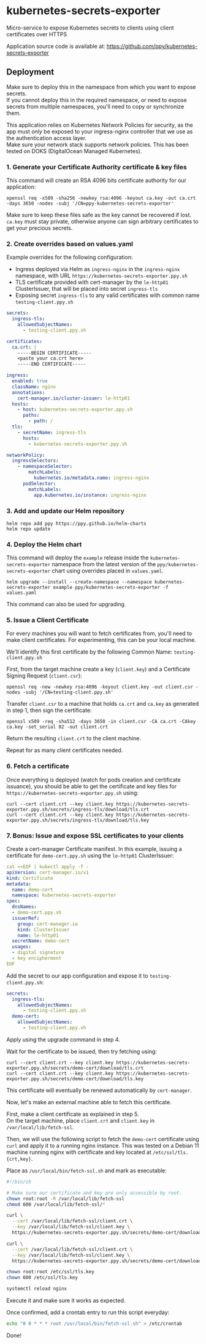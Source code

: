 # kubernetes-secrets-exporter

Micro-service to expose Kubernetes secrets to clients using client certificates over HTTPS

Application source code is available at: https://github.com/ppy/kubernetes-secrets-exporter

## Deployment

Make sure to deploy this in the namespace from which you want to expose secrets.  
If you cannot deploy this in the required namespace, or need to expose secrets from multiple namespaces, you'll need to copy or synchronize them.

This application relies on Kubernetes Network Policies for security, as the app must *only* be exposed to your ingress-nginx controller that we use as the authentication access layer.  
Make sure your network stack supports network policies. This has been tested on DOKS (DigitalOcean Managed Kubernetes).

### 1. Generate your Certificate Authority certificate & key files

This command will create an RSA 4096 bits certificate authority for our application:

```
openssl req -x509 -sha256 -newkey rsa:4096 -keyout ca.key -out ca.crt -days 3650 -nodes -subj '/CN=ppy-kubernetes-secrets-exporter'
```

Make sure to keep these files safe as the key cannot be recovered if lost. `ca.key` must stay private, otherwise anyone can sign arbitrary certificates to get your precious secrets.

### 2. Create overrides based on values.yaml

Example overrides for the following configuration:
- Ingress deployed via Helm as `ingress-nginx` in the `ingress-nginx` namespace, with URL `https://kubernetes-secrets-exporter.ppy.sh`
- TLS certificate provided with cert-manager by the `le-http01` ClusterIssuer, that will be placed into secret `ingress-tls`
- Exposing secret `ingress-tls` to any valid certificates with common name `testing-client.ppy.sh`

```yaml
secrets:
  ingress-tls:
    allowedSubjectNames:
      - testing-client.ppy.sh

certificates:
  ca.crt: |
    -----BEGIN CERTIFICATE-----
    <paste your ca.crt here>
    -----END CERTIFICATE-----

ingress:
  enabled: true
  className: nginx
  annotations:
    cert-manager.io/cluster-issuer: le-http01
  hosts:
    - host: kubernetes-secrets-exporter.ppy.sh
      paths:
        - path: /
  tls:
    - secretName: ingress-tls
      hosts:
        - kubernetes-secrets-exporter.ppy.sh

networkPolicy:
  ingressSelectors:
    - namespaceSelector:
        matchLabels:
          kubernetes.io/metadata.name: ingress-nginx
      podSelector:
        matchLabels:
          app.kubernetes.io/instance: ingress-nginx
```

### 3. Add and update our Helm repository

```
helm repo add ppy https://ppy.github.io/helm-charts
helm repo update
```

### 4. Deploy the Helm chart

This command will deploy the `example` release inside the `kubernetes-secrets-exporter` namespace from the latest version of the `ppy/kubernetes-secrets-exporter` chart using overrides placed in `values.yaml`.

```
helm upgrade --install --create-namespace --namespace kubernetes-secrets-exporter example ppy/kubernetes-secrets-exporter -f values.yaml
```

This command can also be used for upgrading.

### 5. Issue a Client Certificate

For every machines you will want to fetch certificates from, you'll need to make client certificates. For experimenting, this can be your local machine.

We'll identify this first certificate by the following Common Name: `testing-client.ppy.sh`

First, from the target machine create a key (`client.key`) and a Certificate Signing Request (`client.csr`):
```
openssl req -new -newkey rsa:4096 -keyout client.key -out client.csr -nodes -subj '/CN=testing-client.ppy.sh'
```

Transfer `client.csr` to a machine that holds `ca.crt` and `ca.key` as generated in step 1, then sign the certificate:
```
openssl x509 -req -sha512 -days 3650 -in client.csr -CA ca.crt -CAkey ca.key -set_serial 02 -out client.crt
```

Return the resulting `client.crt` to the client machine.

Repeat for as many client certificates needed.

### 6. Fetch a certificate

Once everything is deployed (watch for pods creation and certificate issuance), you should be able to get the certificate and key files for `https://kubernetes-secrets-exporter.ppy.sh` using:

```
curl --cert client.crt --key client.key https://kubernetes-secrets-exporter.ppy.sh/secrets/ingress-tls/download/tls.crt
curl --cert client.crt --key client.key https://kubernetes-secrets-exporter.ppy.sh/secrets/ingress-tls/download/tls.key
```

### 7. Bonus: Issue and expose SSL certificates to your clients

Create a cert-manager Certificate manifest. In this example, issuing a certificate for `demo-cert.ppy.sh` using the `le-http01` ClusterIssuer:

```yaml
cat <<EOF | kubectl apply -f -
apiVersion: cert-manager.io/v1
kind: Certificate
metadata:
  name: demo-cert
  namespace: kubernetes-secrets-exporter
spec:
  dnsNames:
  - demo-cert.ppy.sh
  issuerRef:
    group: cert-manager.io
    kind: ClusterIssuer
    name: le-http01
  secretName: demo-cert
  usages:
  - digital signature
  - key encipherment
EOF
```

Add the secret to our app configuration and expose it to `testing-client.ppy.sh`:

```yaml
secrets:
  ingress-tls:
    allowedSubjectNames:
      - testing-client.ppy.sh
  demo-cert:
    allowedSubjectNames:
      - testing-client.ppy.sh
```

Apply using the upgrade command in step 4.

Wait for the certificate to be issued, then try fetching using:

```
curl --cert client.crt --key client.key https://kubernetes-secrets-exporter.ppy.sh/secrets/demo-cert/download/tls.crt
curl --cert client.crt --key client.key https://kubernetes-secrets-exporter.ppy.sh/secrets/demo-cert/download/tls.key
```

This certificate will eventually be renewed automatically by `cert-manager`.

Now, let's make an external machine able to fetch this certificate.

First, make a client certificate as explained in step 5.  
On the target machine, place `client.crt` and `client.key` in `/var/local/lib/fetch-ssl`.

Then, we will use the following script to fetch the `demo-cert` certificate using `curl` and apply it to a running nginx instance. This was tested on a Debian 11 machine running nginx with certificate and key located at `/etc/ssl/tls.{crt,key}`.

Place as `/usr/local/bin/fetch-ssl.sh` and mark as executable:

```bash
#!/bin/sh

# Make sure our certificate and key are only accessible by root.
chown root:root -R /var/local/lib/fetch-ssl
chmod 600 /var/local/lib/fetch-ssl/*

curl \
  --cert /var/local/lib/fetch-ssl/client.crt \
  --key /var/local/lib/fetch-ssl/client.key \
  https://kubernetes-secrets-exporter.ppy.sh/secrets/demo-cert/download/tls.crt > /etc/ssl/tls.crt

curl \
  --cert /var/local/lib/fetch-ssl/client.crt \
  --key /var/local/lib/fetch-ssl/client.key \
  https://kubernetes-secrets-exporter.ppy.sh/secrets/demo-cert/download/tls.key > /etc/ssl/tls.key

chown root:root /etc/ssl/tls.key
chown 600 /etc/ssl/tls.key

systemctl reload nginx
```

Execute it and make sure it works as expected.

Once confirmed, add a crontab entry to run this script everyday:

```sh
echo "0 0 * * * root /usr/local/bin/fetch-ssl.sh" > /etc/crontab
```

Done!
